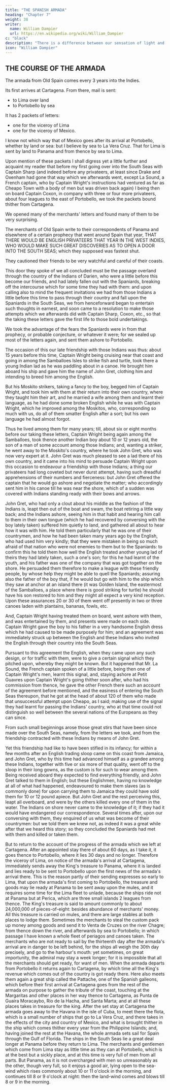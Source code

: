 ```yaml
---
title: "THE SPANISH ARMADA"
heading: "Chapter 7"
weight: 38
writer:
  name: William Dampier
  url: https://en.wikipedia.org/wiki/William_Dampier
c: "black"
description: "There is a difference between our sensation of light and what is in the objects that produces that sensation"
icon: "William Dampier"
---
```



## THE COURSE OF THE ARMADA

<!-- WITH AN INCIDENTAL ACCOUNT OF THE FIRST INDUCEMENTS THAT MADE THE PRIVATEERS UNDERTAKE THE PASSAGE OVER THE ISTHMUS OF DARIEN INTO THE SOUTH SEAS, AND OF THE PARTICULAR BEGINNING OF THEIR CORRESPONDENCE WITH THE INDIANS THAT INHABIT THAT ISTHMUS. -->

The armada from Old Spain comes every 3 years into the Indies. 

Its first arrives at Cartagena. From there, mail is sent:
- to Lima over land
- to Portobello by sea

It has 2 packets of letters:
- one for the viceroy of Lima
- one for the viceroy of Mexico. 

I know not which way that of Mexico goes after its arrival at Portobello, whether by land or sea: but I believe by sea to La Vera Cruz. That for Lima is sent by land to Panama and from thence by sea to Lima.

Upon mention of these packets I shall digress yet a little further and acquaint my reader that before my first going over into the South Seas with Captain Sharp (and indeed before any privateers, at least since Drake and Oxenham had gone that way which we afterwards went, except La Sound, a French captain, who by Captain Wright's instructions had ventured as far as Cheapo Town with a body of men but was driven back again) I being then on board Captain Coxon, in company with three or four more privateers, about four leagues to the east of Portobello, we took the packets bound thither from Cartagena. 

We opened many of the merchants' letters and found many of them to be very surprising.

The merchants of Old Spain write to their correspondents of Panama and elsewhere of a certain prophecy that went around Spain that year, THAT THERE WOULD BE ENGLISH PRIVATEERS THAT YEAR IN THE WEST INDIES, WHO WOULD MAKE SUCH GREAT DISCOVERIES AS TO OPEN A DOOR INTO THE SOUTH SEAS; which they supposed was fastest shut. 

They cautioned their friends to be very watchful and careful of their coasts.

This door they spoke of we all concluded must be the passage overland through the country of the Indians of Darien, who were a little before this become our friends, and had lately fallen out with the Spaniards, breaking off the intercourse which for some time they had with them: and upon calling also to mind the frequent invitations we had from those Indians a little before this time to pass through their country and fall upon the Spaniards in the South Seas, we from henceforward began to entertain such thoughts in earnest, and soon came to a resolution to make those attempts which we afterwards did with Captain Sharp, Coxon, etc., so that the taking these letters gave the first life to those bold undertakings.

We took the advantage of the fears the Spaniards were in from that prophecy, or probable conjecture, or whatever it were; for we sealed up most of the letters again, and sent them ashore to Portobello.

The occasion of this our late friendship with those Indians was thus: about 15 years before this time, Captain Wright being cruising near that coast and going in among the Samballoes Isles to strike fish and turtle, took there a young Indian lad as he was paddling about in a canoe. He brought him aboard his ship and gave him the name of John Gret, clothing him and intending to breed him among the English. 

But his Moskito strikers, taking a fancy to the boy, begged him of Captain Wright, and took him with them at their return into their own country, where they taught him their art, and he married a wife among them and learnt their language, as he had done some broken English while he was with Captain Wright, which he improved among the Moskitos, who, corresponding so much with us, do all of them smatter English after a sort; but his own language he had almost forgot. 

Thus he lived among them for many years; till, about six or eight months before our taking these letters, Captain Wright being again among the Samballoes, took thence another Indian boy about 10 or 12 years old, the son of a man of some account among those Indians; and, wanting a striker, he went away to the Moskito's country, where he took John Gret, who was now very expert at it. John Gret was much pleased to see a lad there of his own country, and it came into his mind to persuade Captain Wright upon this occasion to endeavour a friendship with those Indians; a thing our privateers had long coveted but never durst attempt, having such dreadful apprehensions of their numbers and fierceness: but John Gret offered the captain that he would go ashore and negotiate the matter; who accordingly sent him in his canoe till he was near the shore, which of a sudden was covered with Indians standing ready with their bows and arrows. 

John Gret, who had only a clout about his middle as the fashion of the Indians is, leapt then out of the boat and swam, the boat retiring a little way back; and the Indians ashore, seeing him in that habit and hearing him call to them in their own tongue (which he had recovered by conversing with the boy lately taken) suffered him quietly to land, and gathered all about to hear how it was with him. He told them particularly that he was one of their countrymen, and how he had been taken many years ago by the English, who had used him very kindly; that they were mistaken in being so much afraid of that nation who were not enemies to them but to the Spaniards: to confirm this he told them how well the English treated another young lad of theirs they had lately taken, such a one's son; for this he had learnt of the youth, and his father was one of the company that was got together on the shore. He persuaded them therefore to make a league with these friendly people, by whose help they might be able to quell the Spaniards; assuring also the father of the boy that, if he would but go with him to the ship which they saw at anchor at an island there (it was Golden Island, the eastermost of the Samballoes, a place where there is good striking for turtle) he should have his son restored to him and they might all expect a very kind reception. Upon these assurances 20 or 30 of them went off presently in two or three canoes laden with plantains, bananas, fowls, etc. 

And, Captain Wright having treated them on board, went ashore with them, and was entertained by them, and presents were made on each side. Captain Wright gave the boy to his father in a very handsome English dress which he had caused to be made purposely for him; and an agreement was immediately struck up between the English and these Indians who invited the English through their country into the South Seas.

Pursuant to this agreement the English, when they came upon any such design, or for traffic with them, were to give a certain signal which they pitched upon, whereby they might be known. But it happened that Mr. La Sound, the French captain spoken of a little before, being then one of Captain Wright's men, learnt this signal, and, staying ashore at Petit Guavres upon Captain Wright's going thither soon after, who had his commission from thence, he gave the other French there such an account of the agreement before mentioned, and the easiness of entering the South Seas thereupon, that he got at the head of about 120 of them who made that unsuccessful attempt upon Cheapo, as I said; making use of the signal they had learnt for passing the Indians' country, who at that time could not distinguish so well between the several nations of the Europeans as they can since.

From such small beginnings arose those great stirs that have been since made over the South Seas, namely, from the letters we took, and from the friendship contracted with these Indians by means of John Gret. 

Yet this friendship had like to have been stifled in its infancy; for within a few months after an English trading sloop came on this coast from Jamaica, and John Gret, who by this time had advanced himself as a grandee among these Indians, together with five or six more of that quality, went off to the sloop in their long gowns, as the custom is for such to wear among them. Being received aboard they expected to find everything friendly, and John Gret talked to them in English; but these Englishmen, having no knowledge at all of what had happened, endeavoured to make them slaves (as is commonly done) for upon carrying them to Jamaica they could have sold them for 10 or 12 pound apiece. But John Gret and the rest perceiving this, leapt all overboard, and were by the others killed every one of them in the water. The Indians on shore never came to the knowledge of it; if they had it would have endangered our correspondence. Several times after, upon our conversing with them, they enquired of us what was become of their countrymen: but we told them we knew not, as indeed it was a great while after that we heard this story; so they concluded the Spaniards had met with them and killed or taken them.

But to return to the account of the progress of the armada which we left at Cartagena. After an appointed stay there of about 60 days, as I take it, it goes thence to Portobello, where it lies 30 days and no longer. Therefore the viceroy of Lima, on notice of the armada's arrival at Cartagena, immediately sends away the King's treasure to Panama, where it is landed and lies ready to be sent to Portobello upon the first news of the armada's arrival there. This is the reason partly of their sending expresses so early to Lima, that upon the armada's first coming to Portobello, the treasure and goods may lie ready at Panama to be sent away upon the mules, and it requires some time for the Lima fleet to unlade, because the ships ride not at Panama but at Perica, which are three small islands 2 leagues from thence. The King's treasure is said to amount commonly to about 24,000,000 of pieces-of-eight: besides abundance of merchants' money. All this treasure is carried on mules, and there are large stables at both places to lodge them. Sometimes the merchants to steal the custom pack up money among goods and send it to Venta de Cruzes on the river Chagre; from thence down the river, and afterwards by sea to Portobello; in which passage I have known a whole fleet of periagos and canoes taken. The merchants who are not ready to sail by the thirteenth day after the armada's arrival are in danger to be left behind, for the ships all weigh the 30th day precisely, and go to the harbour's mouth: yet sometimes, on great importunity, the admiral may stay a week longer; for it is impossible that all the merchants should get ready, for want of men. When the armada departs from Portobello it returns again to Cartagena, by which time all the King's revenue which comes out of the country is got ready there. Here also meets them again a great ship called the Pattache, one of the Spanish galleons, which before their first arrival at Cartagena goes from the rest of the armada on purpose to gather the tribute of the coast, touching at the Margaritas and other places in her way thence to Cartagena, as Punta de Guaira Moracaybo, Rio de la Hacha, and Santa Marta; and at all these places takes in treasure for the king. After the set stay at Cartagena the armada goes away to the Havana in the isle of Cuba, to meet there the flota, which is a small number of ships that go to La Vera Cruz, and there takes in the effects of the city and country of Mexico, and what is brought thither in the ship which comes thither every year from the Philippine Islands; and, having joined the rest at the Havana, the whole armada sets sail for Spain through the Gulf of Florida. The ships in the South Seas lie a great deal longer at Panama before they return to Lima. The merchants and gentlemen which come from Lima stay as little time as they can at Portobello, which is at the best but a sickly place, and at this time is very full of men from all parts. But Panama, as it is not overcharged with men so unreasonably as the other, though very full, so it enjoys a good air, lying open to the sea-wind which rises commonly about 10 or 11 o'clock in the morning, and continues till 8 or 9 o'clock at night: then the land-wind comes and blows till 8 or 9 in the morning.

